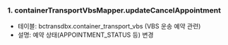 
### 1. containerTransportVbsMapper.updateCancelAppointment

- 테이블: bctransdbx.container_transport_vbs (VBS 운송 예약 관련)
- 설명: 예약 상태(APPOINTMENT_STATUS 등) 변경